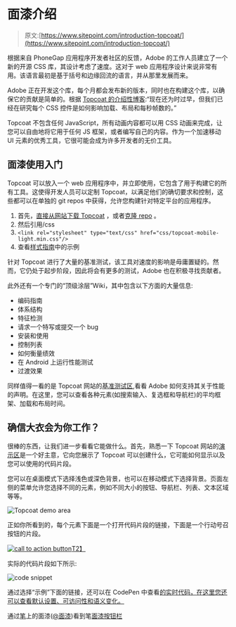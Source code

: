 # 面漆介绍

> 原文:[https://www.sitepoint.com/introduction-topcoat/](https://www.sitepoint.com/introduction-topcoat/)

根据来自 PhoneGap 应用程序开发者社区的反馈，Adobe 的工作人员建立了一个新的开源 CSS 库，其设计考虑了速度。这对于 web 应用程序设计来说非常有用。该语言最初是基于括号和边缘回流的语言，并从那里发展而来。

Adobe 正在开发这个库，每个月都会发布新的版本，同时也在构建这个库，以确保它的贡献是简单的。根据 [Topcoat 的介绍性博客](https://topcoat.io/posts/introducing-topcoat/):“现在还为时过早，但我们已经在研究每个 CSS 控件是如何影响加载、布局和每秒帧数的。”

Topcoat 不包含任何 JavaScript，所有动画内容都可以用 CSS 动画来完成，让您可以自由地将它用于任何 JS 框架，或者编写自己的内容。作为一个加速移动 UI 元素的优秀工具，它很可能会成为许多开发者的无价工具。

## 面漆使用入门

Topcoat 可以放入一个 web 应用程序中，并立即使用，它包含了用于构建它的所有工具。这使得开发人员可以定制 Topcoat，以满足他们的确切要求和控制，这些都可以在单独的 git repos 中获得，允许您构建针对特定平台的应用程序。

1.  首先，[直接从网站下载 Topcoat](https://topcoat.io/) ，或者[克隆 repo](https://github.com/topcoat/topcoat) 。
2.  然后引用/css
3.  `<link rel="stylesheet" type="text/css" href="css/topcoat-mobile-light.min.css"/>`
4.  查看[样式指南](https://topcoat.io/topcoat/)中的示例

针对 Topcoat 进行了大量的基准测试，该工具对速度的影响是毋庸置疑的。然而，它仍处于起步阶段，因此将会有更多的测试，Adobe 也在积极寻找贡献者。

此外还有一个专门的“顶级涂层”Wiki，其中包含以下方面的大量信息:

*   编码指南
*   体系结构
*   特征检测
*   请求一个特写或提交一个 bug
*   安装和使用
*   控制列表
*   如何衡量绩效
*   在 Android 上运行性能测试
*   过渡效果

同样值得一看的是 Topcoat 网站的[基准测试区](https://bench.topcoat.io/),看看 Adobe 如何支持其关于性能的声明。在这里，您可以查看各种元素(如搜索输入、复选框和导航栏)的平均框架、加载和布局时间。

## 确信大衣会为你工作？

很棒的东西，让我们进一步看看它能做什么。首先，熟悉一下 Topcoat 网站的[演示区](https://topcoat.io/topcoat/)是一个好主意，它向您展示了 Topcoat 可以创建什么，它可能如何显示以及您可以使用的代码片段。

您可以在桌面模式下选择浅色或深色背景，也可以在移动模式下选择背景。页面左侧的菜单允许您选择不同的元素，例如不同大小的按钮、导航栏、列表、文本区域等等。

![Topcoat demo area](../Images/0af5634f2022f6830c81b5bd1cf23cb3.png)

正如你所看到的，每个元素下面是一个打开代码片段的链接，下面是一个行动号召按钮的片段。

[![call to action button](../Images/cee55c21b9bf78415fef46a7163e252c.png)T2】](https://www.sitepoint.com/wp-content/uploads/2013/09/topcoatfig2.png)

实际的代码片段如下所示:

![code snippet](../Images/664f0ae25573b3cc8482c65fe812c227.png)

通过选择“示例”下面的链接，还可以在 CodePen 中查看[的实时代码，在这里您还可以查看默认设置、可访问性和语义变化。](https://codepen.io/Topcoat)

通过[笔](https://codepen.io)上的面漆([@面漆](https://codepen.io/Topcoat))看到笔[面漆按钮栏](https://codepen.io/kerrybutters/pen/kdKyg)